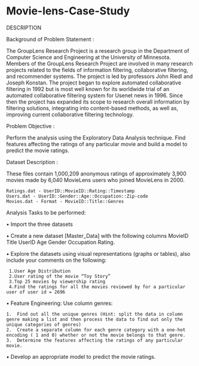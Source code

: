 # Movie-lens-Case-Study  
DESCRIPTION  

Background of Problem Statement :  

The GroupLens Research Project is a research group in the Department of Computer Science and Engineering at the University of Minnesota. Members of the GroupLens Research Project are involved in many research projects related to the fields of information filtering, collaborative filtering, and recommender systems. The project is led by professors John Riedl and Joseph Konstan. The project began to explore automated collaborative filtering in 1992 but is most well known for its worldwide trial of an automated collaborative filtering system for Usenet news in 1996. Since then the project has expanded its scope to research overall information by filtering solutions, integrating into content-based methods, as well as, improving current collaborative filtering technology.  

Problem Objective : 

Perform the analysis using the Exploratory Data Analysis technique. Find features affecting the ratings of any particular movie and build a model to predict the movie ratings.  

Dataset Description :  

These files contain 1,000,209 anonymous ratings of approximately 3,900 movies made by 6,040 MovieLens users who joined MovieLens in 2000.  

    Ratings.dat - UserID::MovieID::Rating::Timestamp  
    Users.dat - UserID::Gender::Age::Occupation::Zip-code  
    Movies.dat - Format - MovieID::Title::Genres  

Analysis Tasks to be performed:    

• Import the three datasets  

• Create a new dataset [Master_Data] with the following columns MovieID Title UserID Age Gender Occupation Rating.  

• Explore the datasets using visual representations (graphs or tables), also include your comments on the following:  

     1.User Age Distribution  
     2.User rating of the movie “Toy Story”  
     3.Top 25 movies by viewership rating  
     4.Find the ratings for all the movies reviewed by for a particular user of user id = 2696  

• Feature Engineering: Use column genres:  

    1.	Find out all the unique genres (Hint: split the data in column genre making a list and then process the data to find out only the unique categories of genres)  
    2.	Create a separate column for each genre category with a one-hot encoding ( 1 and 0) whether or not the movie belongs to that genre.   
    3.	Determine the features affecting the ratings of any particular movie.  

• Develop an appropriate model to predict the movie ratings.  
